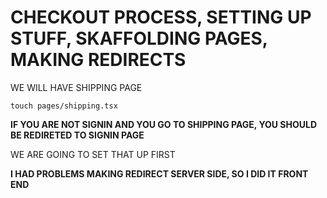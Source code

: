 # CHECKOUT PROCESS, SETTING UP STUFF, SKAFFOLDING PAGES, MAKING REDIRECTS

WE WILL HAVE SHIPPING PAGE

```
touch pages/shipping.tsx
```

**IF YOU ARE NOT SIGNIN AND YOU GO TO SHIPPING PAGE, YOU SHOULD BE REDIRETED TO SIGNIN PAGE**

WE ARE GOING TO SET THAT UP FIRST

**I HAD PROBLEMS MAKING REDIRECT SERVER SIDE, SO I DID IT FRONT END**
